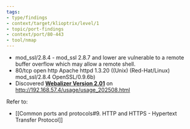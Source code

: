 ```yaml
---
tags:
- type/findings
- context/target/klioptrix/level/1
- topic/port-findings
- context/port/80-443
- tool/nmap
---
```


- mod_ssl/2.8.4 - mod_ssl 2.8.7 and lower are vulnerable to a remote buffer overflow which may allow a remote shell.
- 80/tcp    open  http        Apache httpd 1.3.20 ((Unix)  (Red-Hat/Linux) mod_ssl/2.8.4 OpenSSL/0.9.6b)
- Discovered [**Webalizer Version 2.01**](http://www.mrunix.net/webalizer/) on http://192.168.57.4/usage/usage_202508.html

Refer to:
- [[Common ports and protocols#9. HTTP and HTTPS - Hypertext Transfer Protocol]]